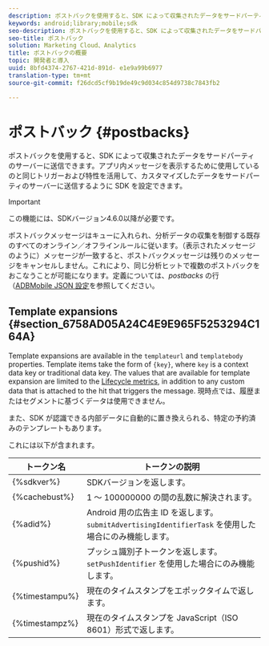 ```yaml
---
description: ポストバックを使用すると、SDK によって収集されたデータをサードパーティのサーバーに送信できます。アプリ内メッセージを表示するために使用しているのと同じトリガーおよび特性を活用して、カスタマイズしたデータをサードパーティのサーバーに送信するように SDK を設定できます。
keywords: android;library;mobile;sdk
seo-description: ポストバックを使用すると、SDK によって収集されたデータをサードパーティのサーバーに送信できます。アプリ内メッセージを表示するために使用しているのと同じトリガーおよび特性を活用して、カスタマイズしたデータをサードパーティのサーバーに送信するように SDK を設定できます。
seo-title: ポストバック
solution: Marketing Cloud、Analytics
title: ポストバックの概要
topic: 開発者と導入
uuid: 8bfd4374-2767-421d-891d- e1e9a99b6977
translation-type: tm+mt
source-git-commit: f26dcd5cf9b19de49c9d034c854d9738c7843fb2

---
```



# ポストバック {#postbacks}

ポストバックを使用すると、SDK によって収集されたデータをサードパーティのサーバーに送信できます。アプリ内メッセージを表示するために使用しているのと同じトリガーおよび特性を活用して、カスタマイズしたデータをサードパーティのサーバーに送信するように SDK を設定できます。

>[!IMPORTANT]
>
>この機能には、SDKバージョン4.6.0以降が必要です。

ポストバックメッセージはキューに入れられ、分析データの収集を制御する既存のすべてのオンライン／オフラインルールに従います。（表示されたメッセージのように）メッセージが一致すると、ポストバックメッセージは残りのメッセージをキャンセルしません。これにより、同じ分析ヒットで複数のポストバックをおこなうことが可能になります。定義については、*postbacks* の行（[ADBMobile JSON 設定](/help/android/configuration/json-config/json-config.md)を参照してください。

## Template expansions {#section_6758AD05A24C4E9E965F5253294C164A}

Template expansions are available in the `templateurl` and `templatebody` properties. Template items take the form of `{key}`, where `key` is a context data key or traditional data key. The values that are available for template expansion are limited to the [Lifecycle metrics](/help/android/metrics.md), in addition to any custom data that is attached to the hit that triggers the message. 現時点では、履歴またはセグメントに基づくデータは使用できません。

また、SDK が認識できる内部データに自動的に置き換えられる、特定の予約済みのテンプレートもあります。

これには以下が含まれます。

| トークン名 | トークンの説明 |
|--- |--- |
| {%sdkver%} | SDKバージョンを返します。 |
| {%cachebust%} | 1 ～ 100000000 の間の乱数に解決されます。 |
| {%adid%} | Android 用の広告主 ID を返します。`submitAdvertisingIdentifierTask` を使用した場合にのみ機能します。 |
| {%pushid%} | プッシュ識別子トークンを返します。`setPushIdentifier` を使用した場合にのみ機能します。 |
| {%timestampu%} | 現在のタイムスタンプをエポックタイムで返します。 |
| {%timestampz%} | 現在のタイムスタンプを JavaScript（ISO 8601）形式で返します。 |